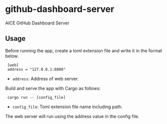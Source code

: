 # github-dashboard-server
AICE GitHub Dashboard Server

## Usage

Before running the app, create a toml extension file and write it in the format below.
```
 [web]
 address = "127.0.0.1:8080"
```
- `address`: Address of web server.

Build and serve the app with Cargo as follows:
```
 cargo run -- [config_file]
```
- `config_file`: Toml extension file name including path.

The web server will run using the address value in the config file.
